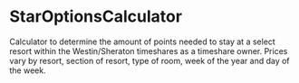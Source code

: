 # StarOptionsCalculator
Calculator to determine the amount of points needed to stay at a select resort within the Westin/Sheraton timeshares as a timeshare owner. Prices vary by resort, section of resort, type of room, week of the year and day of the week.

